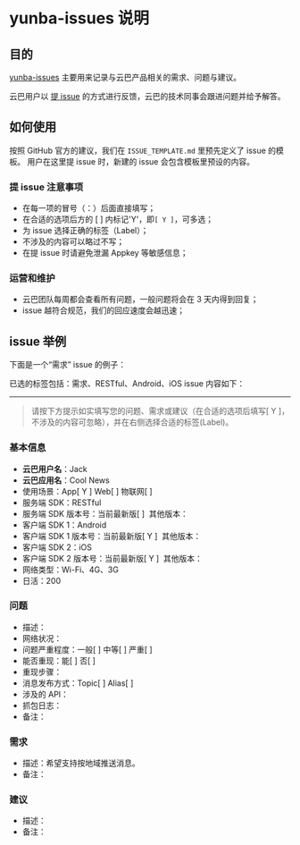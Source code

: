 # yunba-issues 说明

## 目的

[yunba-issues](https://github.com/yunba/yunba-issues) 主要用来记录与云巴产品相关的需求、问题与建议。

云巴用户以 [提 issue](https://github.com/yunba/yunba-issues/issues/new) 的方式进行反馈，云巴的技术同事会跟进问题并给予解答。

## 如何使用

按照 GitHub 官方的建议，我们在 `ISSUE_TEMPLATE.md` 里预先定义了 issue 的模板。
用户在这里提 issue 时，新建的 issue 会包含模板里预设的内容。

### 提 issue 注意事项
- 在每一项的冒号（：）后面直接填写；
- 在合适的选项后方的 [ ] 内标记'Y'，即`[ Y ]`，可多选；
- 为 issue 选择正确的标签（Label）；
- 不涉及的内容可以略过不写；
- 在提 issue 时请避免泄漏 Appkey 等敏感信息；

### 运营和维护

- 云巴团队每周都会查看所有问题，一般问题将会在 3 天内得到回复； 
- issue 越符合规范，我们的回应速度会越迅速；

## issue 举例

下面是一个“需求” issue 的例子：

已选的标签包括：需求、RESTful、Android、iOS
issue 内容如下：

---

>请按下方提示如实填写您的问题、需求或建议（在合适的选项后填写[ Y ]，不涉及的内容可忽略），并在右侧选择合适的标签(Label)。

### 基本信息

* **云巴用户名**：Jack
* **云巴应用名**：Cool News
* 使用场景：App[ Y ]  Web[  ]  物联网[  ]
* 服务端 SDK：RESTful
* 服务端 SDK 版本号：当前最新版[  ]  其他版本：
* 客户端 SDK 1：Android
* 客户端 SDK 1 版本号：当前最新版[ Y ]  其他版本：
* 客户端 SDK 2：iOS
* 客户端 SDK 2 版本号：当前最新版[ Y ]  其他版本：
* 网络类型：Wi-Fi、4G、3G
* 日活：200

### 问题

* 描述：
* 网络状况：
* 问题严重程度：一般[  ]  中等[  ]  严重[  ]
* 能否重现：能[  ]  否[  ]
* 重现步骤：
* 消息发布方式：Topic[  ]  Alias[  ]
* 涉及的 API：
* 抓包日志： 
* 备注：

### 需求

* 描述：希望支持按地域推送消息。
* 备注：

### 建议

* 描述：
* 备注：




